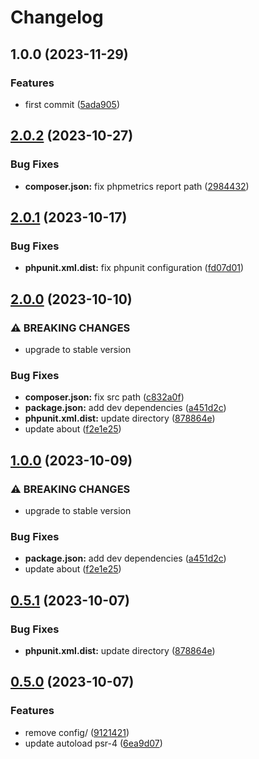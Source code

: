 # Changelog

## 1.0.0 (2023-11-29)


### Features

* first commit ([5ada905](https://github.com/SandroMiguel/php-type/commit/5ada9053a17679d6d8b8166effd2f07ff773b808))

## [2.0.2](https://github.com/SandroMiguel/php-sceleto/compare/v2.0.1...v2.0.2) (2023-10-27)


### Bug Fixes

* **composer.json:** fix phpmetrics report path ([2984432](https://github.com/SandroMiguel/php-sceleto/commit/298443256460686142d4d9f765c0ad5111e5a137))

## [2.0.1](https://github.com/SandroMiguel/php-sceleto/compare/v2.0.0...v2.0.1) (2023-10-17)


### Bug Fixes

* **phpunit.xml.dist:** fix phpunit configuration ([fd07d01](https://github.com/SandroMiguel/php-sceleto/commit/fd07d0118fccac09d94f88c414af056d505faada))

## [2.0.0](https://github.com/SandroMiguel/php-sceleto/compare/v1.0.0...v2.0.0) (2023-10-10)


### ⚠ BREAKING CHANGES

* upgrade to stable version

### Bug Fixes

* **composer.json:** fix src path ([c832a0f](https://github.com/SandroMiguel/php-sceleto/commit/c832a0f6dd48d1e095dd2d40895f010cbf41b112))
* **package.json:** add dev dependencies ([a451d2c](https://github.com/SandroMiguel/php-sceleto/commit/a451d2ccc444c3eedfa1a619ffd0608e1bfada19))
* **phpunit.xml.dist:** update directory ([878864e](https://github.com/SandroMiguel/php-sceleto/commit/878864e63557e6515e8201dcd9f3fccec83fc97d))
* update about ([f2e1e25](https://github.com/SandroMiguel/php-sceleto/commit/f2e1e2584f0b3942dd5651049935a9940fc2e6b5))

## [1.0.0](https://github.com/SandroMiguel/php-sceleto/compare/v0.5.1...v1.0.0) (2023-10-09)


### ⚠ BREAKING CHANGES

* upgrade to stable version

### Bug Fixes

* **package.json:** add dev dependencies ([a451d2c](https://github.com/SandroMiguel/php-sceleto/commit/a451d2ccc444c3eedfa1a619ffd0608e1bfada19))
* update about ([f2e1e25](https://github.com/SandroMiguel/php-sceleto/commit/f2e1e2584f0b3942dd5651049935a9940fc2e6b5))

## [0.5.1](https://github.com/SandroMiguel/php-sceleto/compare/v0.5.0...v0.5.1) (2023-10-07)


### Bug Fixes

* **phpunit.xml.dist:** update directory ([878864e](https://github.com/SandroMiguel/php-sceleto/commit/878864e63557e6515e8201dcd9f3fccec83fc97d))

## [0.5.0](https://github.com/SandroMiguel/php-sceleto/compare/0.4.2...v0.5.0) (2023-10-07)


### Features

* remove config/ ([9121421](https://github.com/SandroMiguel/php-sceleto/commit/912142155b731f80d29c82d6c6aec179a98125f2))
* update autoload psr-4 ([6ea9d07](https://github.com/SandroMiguel/php-sceleto/commit/6ea9d078e979eaf5103e1f16c3dda473dafbd159))
